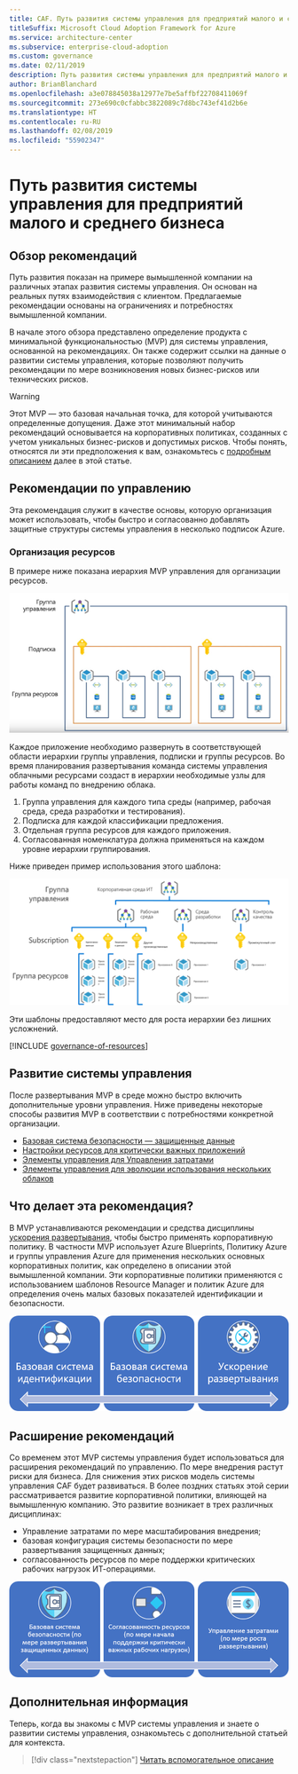 ```yaml
---
title: CAF. Путь развития системы управления для предприятий малого и среднего бизнеса
titleSuffix: Microsoft Cloud Adoption Framework for Azure
ms.service: architecture-center
ms.subservice: enterprise-cloud-adoption
ms.custom: governance
ms.date: 02/11/2019
description: Путь развития системы управления для предприятий малого и среднего бизнеса
author: BrianBlanchard
ms.openlocfilehash: a3e078845038a12977e7be5affbf22708411069f
ms.sourcegitcommit: 273e690c0cfabbc3822089c7d8bc743ef41d2b6e
ms.translationtype: HT
ms.contentlocale: ru-RU
ms.lasthandoff: 02/08/2019
ms.locfileid: "55902347"
---
```

# <a name="small-to-medium-enterprise-governance-journey"></a>Путь развития системы управления для предприятий малого и среднего бизнеса

## <a name="best-practice-overview"></a>Обзор рекомендаций

Путь развития показан на примере вымышленной компании на различных этапах развития системы управления. Он основан на реальных путях взаимодействия с клиентом. Предлагаемые рекомендации основаны на ограничениях и потребностях вымышленной компании.

В начале этого обзора представлено определение продукта с минимальной функциональностью (MVP) для системы управления, основанной на рекомендациях. Он также содержит ссылки на данные о развитии системы управления, которые позволяют получить рекомендации по мере возникновения новых бизнес-рисков или технических рисков.

> [!WARNING]
> Этот MVP — это базовая начальная точка, для которой учитываются определенные допущения. Даже этот минимальный набор рекомендаций основывается на корпоративных политиках, созданных с учетом уникальных бизнес-рисков и допустимых рисков. Чтобы понять, относятся ли эти предположения к вам, ознакомьтесь с [подробным описанием](./narrative.md) далее в этой статье.

## <a name="governance-best-practice"></a>Рекомендации по управлению

Эта рекомендация служит в качестве основы, которую организация может использовать, чтобы быстро и согласованно добавлять защитные структуры системы управления в несколько подписок Azure.

### <a name="resource-organization"></a>Организация ресурсов

В примере ниже показана иерархия MVP управления для организации ресурсов.

![Схема организации ресурсов](../../../_images/governance/resource-organization.png)

Каждое приложение необходимо развернуть в соответствующей области иерархии группы управления, подписки и группы ресурсов. Во время планирования развертывания команда системы управления облачными ресурсами создаст в иерархии необходимые узлы для работы команд по внедрению облака.  

1. Группа управления для каждого типа среды (например, рабочая среда, среда разработки и тестирования).
2. Подписка для каждой классификации предложения.
3. Отдельная группа ресурсов для каждого приложения.
4. Согласованная номенклатура должна применяться на каждом уровне иерархии группирования.

Ниже приведен пример использования этого шаблона:

![Пример организации ресурсов в компании среднего размера](../../../_images/governance/mid-market-resource-organization.png)

Эти шаблоны предоставляют место для роста иерархии без лишних усложнений.

[!INCLUDE [governance-of-resources](../../../../../includes/cloud-adoption/governance/governance-of-resources.md)]

## <a name="governance-evolutions"></a>Развитие системы управления

После развертывания MVP в среде можно быстро включить дополнительные уровни управления. Ниже приведены некоторые способы развития MVP в соответствии с потребностями конкретной организации.

- [Базовая система безопасности — защищенные данные](./security-baseline-evolution.md)
- [Настройки ресурсов для критически важных приложений](./resource-consistency-evolution.md)
- [Элементы управления для Управления затратами](./cost-management-evolution.md)
- [Элементы управления для эволюции использования нескольких облаков](./multi-cloud-evolution.md)

<!-- markdownlint-disable MD026 -->

## <a name="what-does-this-best-practice-do"></a>Что делает эта рекомендация?

В MVP устанавливаются рекомендации и средства дисциплины [ускорения развертывания](../../deployment-acceleration/overview.md), чтобы быстро применять корпоративную политику. В частности MVP использует Azure Blueprints, Политику Azure и группы управления Azure для применения нескольких основных корпоративных политик, как определено в описании этой вымышленной компании. Эти корпоративные политики применяются с использованием шаблонов Resource Manager и политик Azure для определения очень малых базовых показателей идентификации и безопасности.

![Пример MVP с нарастающей системой управления](../../../_images/governance/governance-mvp.png)

## <a name="evolving-the-best-practice"></a>Расширение рекомендаций

Со временем этот MVP системы управления будет использоваться для расширения рекомендаций по управлению. По мере внедрения растут риски для бизнеса. Для снижения этих рисков модель системы управления CAF будет развиваться. В более поздних статьях этой серии рассматривается развитие корпоративной политики, влияющей на вымышленную компанию. Это развитие возникает в трех различных дисциплинах:

- Управление затратами по мере масштабирования внедрения;
- базовая конфигурация системы безопасности по мере развертывания защищенных данных;
- согласованность ресурсов по мере поддержки критических рабочих нагрузок ИТ-операциями.

![Пример MVP с нарастающей системой управления](../../../_images/governance/governance-evolution.png)

## <a name="next-steps"></a>Дополнительная информация

Теперь, когда вы знакомы с MVP системы управления и знаете о развитии системы управления, ознакомьтесь с дополнительной статьей для контекста.

> [!div class="nextstepaction"]
> [Читать вспомогательное описание](./narrative.md)
